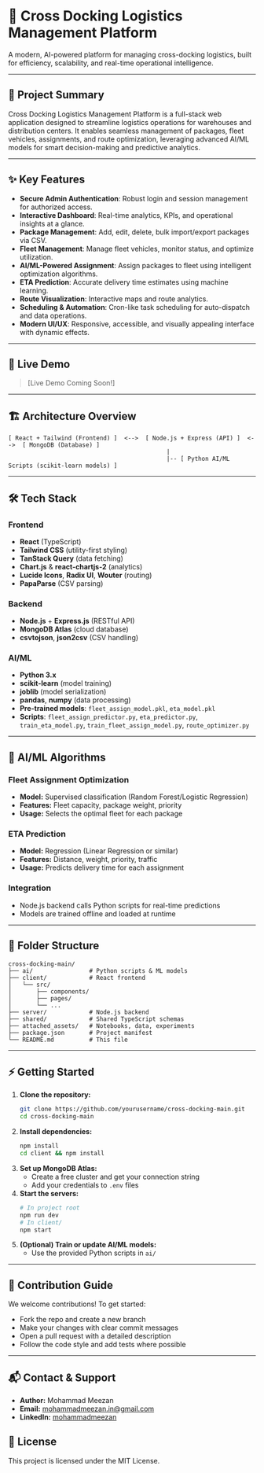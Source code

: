 # 🚚 Cross Docking Logistics Management Platform

A modern, AI-powered platform for managing cross-docking logistics, built for efficiency, scalability, and real-time operational intelligence.

---

## 🌟 Project Summary

Cross Docking Logistics Management Platform is a full-stack web application designed to streamline logistics operations for warehouses and distribution centers. It enables seamless management of packages, fleet vehicles, assignments, and route optimization, leveraging advanced AI/ML models for smart decision-making and predictive analytics.

---

## ✨ Key Features

- **Secure Admin Authentication**: Robust login and session management for authorized access.
- **Interactive Dashboard**: Real-time analytics, KPIs, and operational insights at a glance.
- **Package Management**: Add, edit, delete, bulk import/export packages via CSV.
- **Fleet Management**: Manage fleet vehicles, monitor status, and optimize utilization.
- **AI/ML-Powered Assignment**: Assign packages to fleet using intelligent optimization algorithms.
- **ETA Prediction**: Accurate delivery time estimates using machine learning.
- **Route Visualization**: Interactive maps and route analytics.
- **Scheduling & Automation**: Cron-like task scheduling for auto-dispatch and data operations.
- **Modern UI/UX**: Responsive, accessible, and visually appealing interface with dynamic effects.

---

## 🚀 Live Demo

> [Live Demo Coming Soon!]

---

## 🏗️ Architecture Overview

```
[ React + Tailwind (Frontend) ]  <-->  [ Node.js + Express (API) ]  <-->  [ MongoDB (Database) ]
                                             |
                                             |-- [ Python AI/ML Scripts (scikit-learn models) ]
```

---

## 🛠️ Tech Stack

### Frontend

- **React** (TypeScript)
- **Tailwind CSS** (utility-first styling)
- **TanStack Query** (data fetching)
- **Chart.js** & **react-chartjs-2** (analytics)
- **Lucide Icons**, **Radix UI**, **Wouter** (routing)
- **PapaParse** (CSV parsing)

### Backend

- **Node.js** + **Express.js** (RESTful API)
- **MongoDB Atlas** (cloud database)
- **csvtojson**, **json2csv** (CSV handling)

### AI/ML

- **Python 3.x**
- **scikit-learn** (model training)
- **joblib** (model serialization)
- **pandas**, **numpy** (data processing)
- **Pre-trained models**: `fleet_assign_model.pkl`, `eta_model.pkl`
- **Scripts**: `fleet_assign_predictor.py`, `eta_predictor.py`, `train_eta_model.py`, `train_fleet_assign_model.py`, `route_optimizer.py`

---

## 🤖 AI/ML Algorithms

### Fleet Assignment Optimization

- **Model:** Supervised classification (Random Forest/Logistic Regression)
- **Features:** Fleet capacity, package weight, priority
- **Usage:** Selects the optimal fleet for each package

### ETA Prediction

- **Model:** Regression (Linear Regression or similar)
- **Features:** Distance, weight, priority, traffic
- **Usage:** Predicts delivery time for each assignment

### Integration

- Node.js backend calls Python scripts for real-time predictions
- Models are trained offline and loaded at runtime

---

## 📁 Folder Structure

```
cross-docking-main/
├── ai/                # Python scripts & ML models
├── client/            # React frontend
│   └── src/
│       ├── components/
│       ├── pages/
│       └── ...
├── server/            # Node.js backend
├── shared/            # Shared TypeScript schemas
├── attached_assets/   # Notebooks, data, experiments
├── package.json       # Project manifest
└── README.md          # This file
```

---

## ⚡ Getting Started

1. **Clone the repository:**
   ```bash
   git clone https://github.com/yourusername/cross-docking-main.git
   cd cross-docking-main
   ```
2. **Install dependencies:**
   ```bash
   npm install
   cd client && npm install
   ```
3. **Set up MongoDB Atlas:**
   - Create a free cluster and get your connection string
   - Add your credentials to `.env` files
4. **Start the servers:**
   ```bash
   # In project root
   npm run dev
   # In client/
   npm start
   ```
5. **(Optional) Train or update AI/ML models:**
   - Use the provided Python scripts in `ai/`

---

## 📝 Contribution Guide

We welcome contributions! To get started:

- Fork the repo and create a new branch
- Make your changes with clear commit messages
- Open a pull request with a detailed description
- Follow the code style and add tests where possible

---

## 📬 Contact & Support

- **Author:** Mohammad Meezan   
- **Email:** mohammadmeezan.in@gmail.com
- **LinkedIn:** [mohammadmeezan](https://linkedin.com/in/mohammadmeezan)


## 📄 License

This project is licensed under the MIT License.

